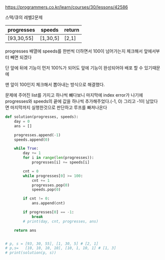 https://programmers.co.kr/learn/courses/30/lessons/42586



스택/큐의 레벨2문제



| progresses | speeds   | return |
| ---------- | -------- | ------ |
| [93,30,55] | [1,30,5] | [2,1]  |





progresses 배열에 speeds를 한번씩 더하면서 100이 넘어가는지 체크해서 앞에서부터 빼면 되겠다

단 앞에 뒤에 기능이 먼저 100%가 되어도 앞에 기능이 완성되어야 배포 할 수 있기때문에

맨 앞이 100인지 체크해서 뽑아내는 방식으로 해결했다.



문제에 주어진 list를 가지고 하나씩 뺴다보니 마지막에 index error가 나기에 progresses와 speeds의 끝에 값을 하나씩 추가해주었다.(-1, 0) 그리고 -1이 남았다면 마지막까지 실행한것으로 판단하고 루프를 빠져나온다





```python
def solution(progresses, speeds):
    day = 0
    ans = []

    progresses.append(-1)
    speeds.append(0)

    while True:
        day += 1
        for i in range(len(progresses)):
            progresses[i] += speeds[i]

        cnt = 0
        while progresses[0] >= 100:
            cnt += 1
            progresses.pop(0)
            speeds.pop(0)

        if cnt != 0:
            ans.append(cnt)

        if progresses[0] == -1:
            break
        # print(day, cnt, progresses, ans)

    return ans


# p, s = [93, 30, 55], [1, 30, 5] # [2, 1]
# p,s=   [10, 10, 10, 10], [10, 1, 10, 1] # [1, 3]
# print(solution(p, s))
```

